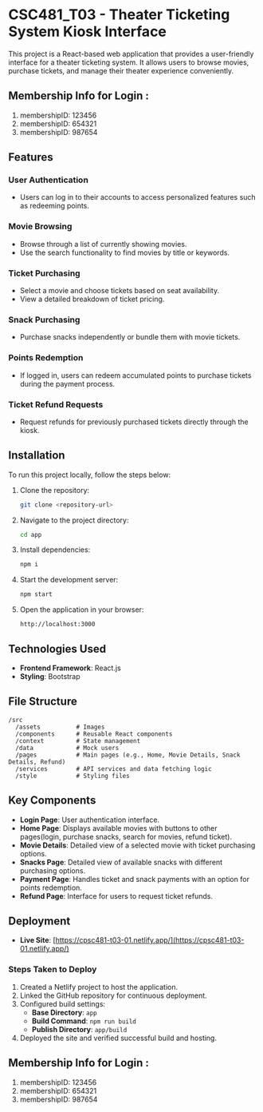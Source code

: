 # CSC481_T03 - Theater Ticketing System Kiosk Interface

This project is a React-based web application that provides a user-friendly interface for a theater ticketing system. It allows users to browse movies, purchase tickets, and manage their theater experience conveniently.

## Membership Info for Login :

1. membershipID: 123456
2. membershipID: 654321
3. membershipID: 987654


## Features

### User Authentication
- Users can log in to their accounts to access personalized features such as redeeming points.

### Movie Browsing
- Browse through a list of currently showing movies.
- Use the search functionality to find movies by title or keywords.

### Ticket Purchasing
- Select a movie and choose tickets based on seat availability.
- View a detailed breakdown of ticket pricing.

### Snack Purchasing
- Purchase snacks independently or bundle them with movie tickets.

### Points Redemption
- If logged in, users can redeem accumulated points to purchase tickets during the payment process.

### Ticket Refund Requests
- Request refunds for previously purchased tickets directly through the kiosk.

## Installation

To run this project locally, follow the steps below:

1. Clone the repository:
   ```bash
   git clone <repository-url>
   ```

2. Navigate to the project directory:
   ```bash
   cd app
   ```

3. Install dependencies:
   ```bash
   npm i
   ```

4. Start the development server:
   ```bash
   npm start
   ```

5. Open the application in your browser:
   ```
   http://localhost:3000
   ```

## Technologies Used
- **Frontend Framework**: React.js
- **Styling**: Bootstrap

## File Structure

```plaintext
/src
  /assets          # Images
  /components      # Reusable React components
  /context         # State management 
  /data            # Mock users
  /pages           # Main pages (e.g., Home, Movie Details, Snack Details, Refund)
  /services        # API services and data fetching logic
  /style           # Styling files
```

## Key Components
- **Login Page**: User authentication interface.
- **Home Page**: Displays available movies with buttons to other pages(login, purchase snacks, search for movies, refund ticket).
- **Movie Details**: Detailed view of a selected movie with ticket purchasing options.
- **Snacks Page**: Detailed view of available snacks with different purchasing options.
- **Payment Page**: Handles ticket and snack payments with an option for points redemption.
- **Refund Page**: Interface for users to request ticket refunds.

## Deployment

- **Live Site**: [https://cpsc481-t03-01.netlify.app/](https://cpsc481-t03-01.netlify.app/)

### Steps Taken to Deploy

1. Created a Netlify project to host the application.
2. Linked the GitHub repository for continuous deployment.
3. Configured build settings:
    - **Base Directory**: `app`
    - **Build Command**: `npm run build`
    - **Publish Directory**: `app/build`
4. Deployed the site and verified successful build and hosting.


## Membership Info for Login :

1. membershipID: 123456
2. membershipID: 654321
3. membershipID: 987654

